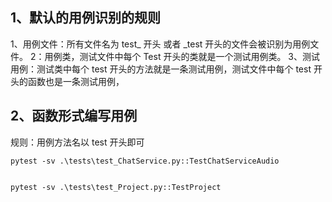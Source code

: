

## 1、默认的用例识别的规则
1、用例文件：所有文件名为 test_ 开头 或者 _test 开头的文件会被识别为用例文件。
2：用例类，测试文件中每个 Test 开头的类就是一个测试用例类。
3、测试用例：测试类中每个 test 开头的方法就是一条测试用例，测试文件中每个 test 开头的函数也是一条测试用例，

## 2、函数形式编写用例
规则：用例方法名以 test 开头即可

```
pytest -sv .\tests\test_ChatService.py::TestChatServiceAudio


pytest -sv .\tests\test_Project.py::TestProject
```
